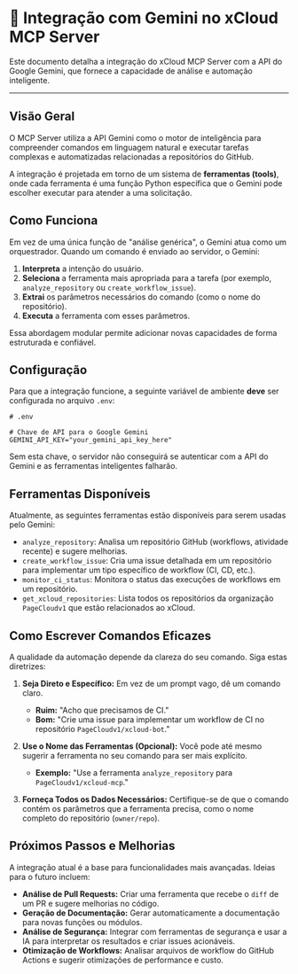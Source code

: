 # 🧠 Integração com Gemini no xCloud MCP Server

Este documento detalha a integração do xCloud MCP Server com a API do Google Gemini, que fornece a capacidade de análise e automação inteligente.

---

## Visão Geral

O MCP Server utiliza a API Gemini como o motor de inteligência para compreender comandos em linguagem natural e executar tarefas complexas e automatizadas relacionadas a repositórios do GitHub.

A integração é projetada em torno de um sistema de **ferramentas (tools)**, onde cada ferramenta é uma função Python específica que o Gemini pode escolher executar para atender a uma solicitação.

## Como Funciona

Em vez de uma única função de "análise genérica", o Gemini atua como um orquestrador. Quando um comando é enviado ao servidor, o Gemini:

1.  **Interpreta** a intenção do usuário.
2.  **Seleciona** a ferramenta mais apropriada para a tarefa (por exemplo, `analyze_repository` ou `create_workflow_issue`).
3.  **Extrai** os parâmetros necessários do comando (como o nome do repositório).
4.  **Executa** a ferramenta com esses parâmetros.

Essa abordagem modular permite adicionar novas capacidades de forma estruturada e confiável.

## Configuração

Para que a integração funcione, a seguinte variável de ambiente **deve** ser configurada no arquivo `.env`:

```
# .env

# Chave de API para o Google Gemini
GEMINI_API_KEY="your_gemini_api_key_here"
```

Sem esta chave, o servidor não conseguirá se autenticar com a API do Gemini e as ferramentas inteligentes falharão.

## Ferramentas Disponíveis

Atualmente, as seguintes ferramentas estão disponíveis para serem usadas pelo Gemini:

-   `analyze_repository`: Analisa um repositório GitHub (workflows, atividade recente) e sugere melhorias.
-   `create_workflow_issue`: Cria uma issue detalhada em um repositório para implementar um tipo específico de workflow (CI, CD, etc.).
-   `monitor_ci_status`: Monitora o status das execuções de workflows em um repositório.
-   `get_xcloud_repositories`: Lista todos os repositórios da organização `PageCloudv1` que estão relacionados ao xCloud.

## Como Escrever Comandos Eficazes

A qualidade da automação depende da clareza do seu comando. Siga estas diretrizes:

1.  **Seja Direto e Específico:** Em vez de um prompt vago, dê um comando claro.
    *   **Ruim:** "Acho que precisamos de CI."
    *   **Bom:** "Crie uma issue para implementar um workflow de CI no repositório `PageCloudv1/xcloud-bot`."

2.  **Use o Nome das Ferramentas (Opcional):** Você pode até mesmo sugerir a ferramenta no seu comando para ser mais explícito.
    *   **Exemplo:** "Use a ferramenta `analyze_repository` para `PageCloudv1/xcloud-mcp`."

3.  **Forneça Todos os Dados Necessários:** Certifique-se de que o comando contém os parâmetros que a ferramenta precisa, como o nome completo do repositório (`owner/repo`).

## Próximos Passos e Melhorias

A integração atual é a base para funcionalidades mais avançadas. Ideias para o futuro incluem:

-   **Análise de Pull Requests:** Criar uma ferramenta que recebe o `diff` de um PR e sugere melhorias no código.
-   **Geração de Documentação:** Gerar automaticamente a documentação para novas funções ou módulos.
-   **Análise de Segurança:** Integrar com ferramentas de segurança e usar a IA para interpretar os resultados e criar issues acionáveis.
-   **Otimização de Workflows:** Analisar arquivos de workflow do GitHub Actions e sugerir otimizações de performance e custo.
